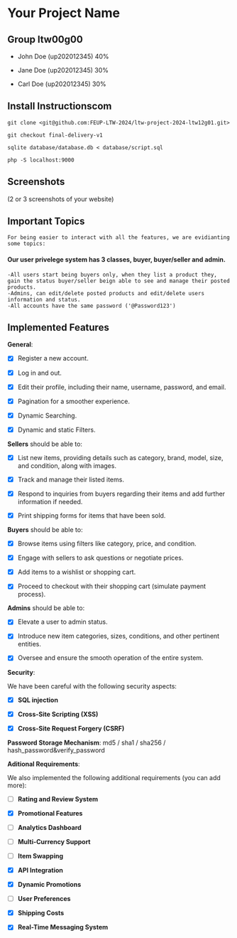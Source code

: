 # Your Project Name



## Group ltw00g00



- John Doe (up202012345) 40%

- Jane Doe (up202012345) 30%

- Carl Doe (up202012345) 30%



## Install Instructionscom

    git clone <git@github.com:FEUP-LTW-2024/ltw-project-2024-ltw12g01.git>

    git checkout final-delivery-v1

    sqlite database/database.db < database/script.sql

    php -S localhost:9000



## Screenshots



(2 or 3 screenshots of your website)


## Important Topics
    For being easier to interact with all the features, we are evidianting some topics:
#### Our user privelege system has 3 classes, buyer,  buyer/seller and admin.
    -All users start being buyers only, when they list a product they, gain the status buyer/seller beign able to see and manage their posted products.
    -Admins, can edit/delete posted products and edit/delete users information and status.
    -All accounts have the same password ('@Password123')

## Implemented Features



**General**:



- [X] Register a new account.

- [X] Log in and out.

- [X] Edit their profile, including their name, username, password, and email.

- [X] Pagination for a smoother experience.

- [X] Dynamic Searching.

- [X] Dynamic and static Filters.



**Sellers**  should be able to:



- [X] List new items, providing details such as category, brand, model, size, and condition, along with images.

- [X] Track and manage their listed items.

- [X] Respond to inquiries from buyers regarding their items and add further information if needed.

- [X] Print shipping forms for items that have been sold.



**Buyers**  should be able to:



- [X] Browse items using filters like category, price, and condition.

- [X] Engage with sellers to ask questions or negotiate prices.

- [X] Add items to a wishlist or shopping cart.

- [X] Proceed to checkout with their shopping cart (simulate payment process).



**Admins**  should be able to:



- [X] Elevate a user to admin status.

- [X] Introduce new item categories, sizes, conditions, and other pertinent entities.

- [X] Oversee and ensure the smooth operation of the entire system.



**Security**:

We have been careful with the following security aspects:



- [X] **SQL injection**

- [X] **Cross-Site Scripting (XSS)**

- [X] **Cross-Site Request Forgery (CSRF)**



**Password Storage Mechanism**: md5 / sha1 / sha256 / hash_password&verify_password



**Aditional Requirements**:



We also implemented the following additional requirements (you can add more):



- [ ] **Rating and Review System**

- [X] **Promotional Features**

- [ ] **Analytics Dashboard**

- [ ] **Multi-Currency Support**

- [ ] **Item Swapping**

- [X] **API Integration**

- [X] **Dynamic Promotions**

- [ ] **User Preferences**

- [X] **Shipping Costs**

- [X] **Real-Time Messaging System**

